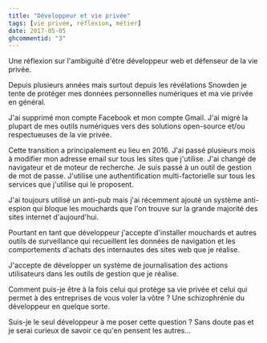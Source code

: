 ```yaml
---
title: "Développeur et vie privée"
tags: [vie privée, réflexion, métier]
date: 2017-05-05
ghcommentid: "3"
---
```


Une réflexion sur l'ambiguité d'être développeur web et défenseur de la vie privée.

<!--more-->

Depuis plusieurs années mais surtout depuis les révélations Snowden je tente de protéger mes données personnelles numériques et ma vie  privée en général.

J'ai supprimé mon compte Facebook et mon compte Gmail. J'ai migré la plupart de mes outils numériques vers des solutions open-source et/ou respectueuses de la vie privée.

Cette transition a principalement eu lieu en 2016. J'ai passé plusieurs mois à modifier mon adresse email sur tous les sites que j'utilise. J'ai changé de navigateur et de moteur de recherche. Je suis passé à un outil de gestion de mot de passe. J'utilise une authentification multi-factorielle sur tous les services que j'utilise qui le proposent.

J'ai toujours utilisé un anti-pub mais j'ai récemment ajouté un système anti-espion qui bloque les mouchards que l'on trouve sur la grande majorité des sites internet d'aujourd'hui.

Pourtant en tant que développeur j'accepte d'installer mouchards et autres outils de surveillance qui recueillent les données de navigation et les comportements d'achats des internautes des sites web que je réalise.

J'accepte de développer un système de journalisation des actions utilisateurs dans les outils de gestion que je réalise.

Comment puis-je être à la fois celui qui protège sa vie privée et celui qui permet à des entreprises de vous voler la vôtre ? Une schizophrénie du développeur en quelque sorte.

Suis-je le seul développeur à me poser cette question ? Sans doute pas et je serai curieux de savoir ce qu'en pensent les autres...

